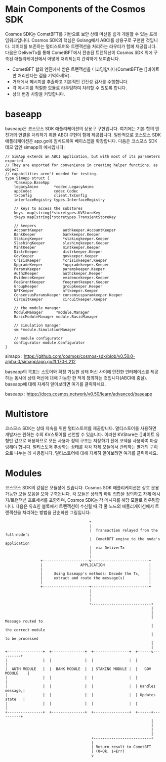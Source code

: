 # Main Components of the Cosmos SDK

Cosmos SDK는 CometBFT를 기반으로 보안 상태 머신을 쉽게 개발할 수 있는 프레임워크입니다. Cosmos SDK의 핵심은 Golang에서 ABCI를 상용구로 구현한 것입니다. 데이터를 보존하는 멀티스토어와 트랜잭션을 처리하는 라우터가 함께 제공됩니다. 다음은 DeliverTx를 통해 CometBFT에서 전송된 트랜잭션이 Cosmos SDK 위에 구축된 애플리케이션에서 어떻게 처리되는지 간략하게 보여줍니다.

- CometBFT 합의 엔진에서 받은 트랜잭션을 디코딩합니다(CometBFT는 []바이트만 처리한다는 점을 기억하세요).
- 거래에서 메시지를 추출하고 기본적인 건전성 검사를 수행합니다.
- 각 메시지를 적절한 모듈로 라우팅하여 처리할 수 있도록 합니다.
- 상태 변경 사항을 커밋합니다.

# baseapp

baseapp은 코스모스 SDK 애플리케이션의 상용구 구현입니다. 여기에는 기본 합의 엔진과의 연결을 처리하기 위한 ABCI 구현이 함께 제공됩니다. 일반적으로 코스모스 SDK 애플리케이션은 app.go에 임베드하여 베이스앱을 확장합니다. 다음은 코스모스 SDK 데모 앱인 simapp의 예시입니다:

```
// SimApp extends an ABCI application, but with most of its parameters exported.
// They are exported for convenience in creating helper functions, as object
// capabilities aren't needed for testing.
type SimApp struct {
	*baseapp.BaseApp
	legacyAmino       *codec.LegacyAmino
	appCodec          codec.Codec
	txConfig          client.TxConfig
	interfaceRegistry types.InterfaceRegistry

	// keys to access the substores
	keys  map[string]*storetypes.KVStoreKey
	tkeys map[string]*storetypes.TransientStoreKey

	// keepers
	AccountKeeper         authkeeper.AccountKeeper
	BankKeeper            bankkeeper.Keeper
	StakingKeeper         *stakingkeeper.Keeper
	SlashingKeeper        slashingkeeper.Keeper
	MintKeeper            mintkeeper.Keeper
	DistrKeeper           distrkeeper.Keeper
	GovKeeper             govkeeper.Keeper
	CrisisKeeper          *crisiskeeper.Keeper
	UpgradeKeeper         *upgradekeeper.Keeper
	ParamsKeeper          paramskeeper.Keeper
	AuthzKeeper           authzkeeper.Keeper
	EvidenceKeeper        evidencekeeper.Keeper
	FeeGrantKeeper        feegrantkeeper.Keeper
	GroupKeeper           groupkeeper.Keeper
	NFTKeeper             nftkeeper.Keeper
	ConsensusParamsKeeper consensusparamkeeper.Keeper
	CircuitKeeper         circuitkeeper.Keeper

	// the module manager
	ModuleManager      *module.Manager
	BasicModuleManager module.BasicManager

	// simulation manager
	sm *module.SimulationManager

	// module configurator
	configurator module.Configurator
}
```

simapp : https://github.com/cosmos/cosmos-sdk/blob/v0.50.0-alpha.0/simapp/app.go#L170-L212

baseapp의 목표는 스토어와 확장 가능한 상태 머신 사이에 안전한 인터페이스를 제공하는 동시에 상태 머신에 대해 가능한 한 적게 정의하는 것입니다(ABCI에 충실). baseapp에 대해 자세히 알아보려면 여기를 클릭하세요.

baseapp : https://docs.cosmos.network/v0.50/learn/advanced/baseapp

# Multistore

코스모스 SDK는 상태 지속을 위한 멀티스토어를 제공합니다. 멀티스토어를 사용하면 개발자는 원하는 수의 KV스토어를 선언할 수 있습니다. 이러한 KVStore는 []바이트 유형만 값으로 허용하므로 모든 사용자 정의 구조는 저장하기 전에 코덱을 사용하여 마샬링해야 합니다. 멀티스토어 추상화는 상태를 각각 자체 모듈에서 관리하는 별개의 구획으로 나누는 데 사용됩니다. 멀티스토어에 대해 자세히 알아보려면 여기를 클릭하세요.

# Modules

코스모스 SDK의 강점은 모듈성에 있습니다. Cosmos SDK 애플리케이션은 상호 운용 가능한 모듈 모음을 모아 구축됩니다. 각 모듈은 상태의 하위 집합을 정의하고 자체 메시지/트랜잭션 프로세서를 포함하며, Cosmos SDK는 각 메시지를 해당 모듈로 라우팅합니다. 다음은 유효한 블록에서 트랜잭션이 수신될 때 각 풀 노드의 애플리케이션에서 트랜잭션을 처리하는 방법을 단순화한 그림입니다:

```
                                      +
                                      |
                                      |  Transaction relayed from the full-node's
                                      |  CometBFT engine to the node's application
                                      |  via DeliverTx
                                      |
                                      |
                +---------------------v--------------------------+
                |                 APPLICATION                    |
                |                                                |
                |     Using baseapp's methods: Decode the Tx,    |
                |     extract and route the message(s)           |
                |                                                |
                +---------------------+--------------------------+
                                      |
                                      |
                                      |
                                      +---------------------------+
                                                                  |
                                                                  |
                                                                  |  Message routed to
                                                                  |  the correct module
                                                                  |  to be processed
                                                                  |
                                                                  |
+----------------+  +---------------+  +----------------+  +------v----------+
|                |  |               |  |                |  |                 |
|  AUTH MODULE   |  |  BANK MODULE  |  | STAKING MODULE |  |   GOV MODULE    |
|                |  |               |  |                |  |                 |
|                |  |               |  |                |  | Handles message,|
|                |  |               |  |                |  | Updates state   |
|                |  |               |  |                |  |                 |
+----------------+  +---------------+  +----------------+  +------+----------+
                                                                  |
                                                                  |
                                                                  |
                                                                  |
                                       +--------------------------+
                                       |
                                       | Return result to CometBFT
                                       | (0=Ok, 1=Err)
                                       v
```
